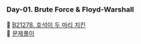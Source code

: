 ### Day-01. Brute Force & Floyd-Warshall
🥇 [B21278. 호석이 두 마리 치킨](https://www.acmicpc.net/problem/21278)
<br>
🙉 [문제풀이](https://isminimin.tistory.com/15)

